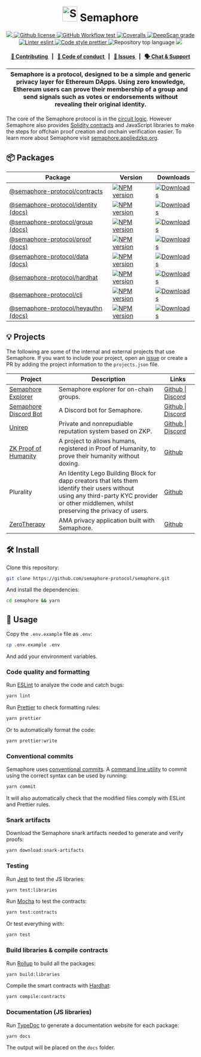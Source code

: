 <p align="center">
    <h1 align="center">
      <picture>
        <source media="(prefers-color-scheme: dark)" srcset="https://github.com/semaphore-protocol/website/blob/main/static/img/semaphore-icon-dark.svg">
        <source media="(prefers-color-scheme: light)" srcset="https://github.com/semaphore-protocol/website/blob/main/static/img/semaphore-icon.svg">
        <img width="40" alt="Semaphore icon." src="https://github.com/semaphore-protocol/website/blob/main/static/img/semaphore-icon.svg">
      </picture>
      Semaphore
    </h1>
</p>

<p align="center">
    <a href="https://github.com/semaphore-protocol" target="_blank">
        <img src="https://img.shields.io/badge/project-Semaphore-blue.svg?style=flat-square">
    </a>
    <a href="/LICENSE">
        <img alt="Github license" src="https://img.shields.io/github/license/semaphore-protocol/semaphore.svg?style=flat-square">
    </a>
    <a href="https://github.com/semaphore-protocol/semaphore/actions?query=workflow%3Aproduction">
        <img alt="GitHub Workflow test" src="https://img.shields.io/github/actions/workflow/status/semaphore-protocol/semaphore/production.yml?branch=main&label=test&style=flat-square&logo=github">
    </a>
    <a href="https://coveralls.io/github/semaphore-protocol/semaphore">
        <img alt="Coveralls" src="https://img.shields.io/coveralls/github/semaphore-protocol/semaphore?style=flat-square&logo=coveralls">
    </a>
    <a href="https://deepscan.io/dashboard#view=project&tid=16502&pid=22324&bid=657461">
        <img src="https://deepscan.io/api/teams/16502/projects/22324/branches/657461/badge/grade.svg" alt="DeepScan grade">
    </a>
    <a href="https://eslint.org/">
        <img alt="Linter eslint" src="https://img.shields.io/badge/linter-eslint-8080f2?style=flat-square&logo=eslint">
    </a>
    <a href="https://prettier.io/">
        <img alt="Code style prettier" src="https://img.shields.io/badge/code%20style-prettier-f8bc45?style=flat-square&logo=prettier">
    </a>
    <img alt="Repository top language" src="https://img.shields.io/github/languages/top/semaphore-protocol/semaphore?style=flat-square">
    <a href="https://www.gitpoap.io/gh/semaphore-protocol/semaphore" target="_blank">
        <img src="https://public-api.gitpoap.io/v1/repo/semaphore-protocol/semaphore/badge">
    </a>

</p>

<div align="center">
    <h4>
        <a href="/CONTRIBUTING.md">
            👥 Contributing
        </a>
        <span>&nbsp;&nbsp;|&nbsp;&nbsp;</span>
        <a href="/CODE_OF_CONDUCT.md">
            🤝 Code of conduct
        </a>
        <span>&nbsp;&nbsp;|&nbsp;&nbsp;</span>
        <a href="https://github.com/semaphore-protocol/semaphore/contribute">
            🔎 Issues
        </a>
        <span>&nbsp;&nbsp;|&nbsp;&nbsp;</span>
        <a href="https://semaphore.appliedzkp.org/discord">
            🗣️ Chat &amp; Support
        </a>
    </h4>
</div>

| Semaphore is a protocol, designed to be a simple and generic privacy layer for Ethereum DApps. Using zero knowledge, Ethereum users can prove their membership of a group and send signals such as votes or endorsements without revealing their original identity. |
| ------------------------------------------------------------------------------------------------------------------------------------------------------------------------------------------------------------------------------------------------------------------- |

The core of the Semaphore protocol is in the [circuit logic](/packages/circuits/scheme.png). However Semaphore also provides [Solidity contracts](/packages/contracts) and JavaScript libraries to make the steps for offchain proof creation and onchain verification easier. To learn more about Semaphore visit [semaphore.appliedzkp.org](https://semaphore.appliedzkp.org).

## 📦 Packages

<table>
    <th>Package</th>
    <th>Version</th>
    <th>Downloads</th>
    <tbody>
        <tr>
            <td>
                <a href="/packages/contracts">
                    @semaphore-protocol/contracts
                </a>
            </td>
            <td>
                <!-- NPM version -->
                <a href="https://npmjs.org/package/@semaphore-protocol/contracts">
                    <img src="https://img.shields.io/npm/v/@semaphore-protocol/contracts.svg?style=flat-square" alt="NPM version" />
                </a>
            </td>
            <td>
                <!-- Downloads -->
                <a href="https://npmjs.org/package/@semaphore-protocol/contracts">
                    <img src="https://img.shields.io/npm/dm/@semaphore-protocol/contracts.svg?style=flat-square" alt="Downloads" />
                </a>
            </td>
        </tr>
        <tr>
            <td>
                <a href="/packages/identity">
                    @semaphore-protocol/identity
                </a>
                <a href="https://js.semaphore.appliedzkp.org/identity">
                    (docs)
                </a>
            </td>
            <td>
                <!-- NPM version -->
                <a href="https://npmjs.org/package/@semaphore-protocol/identity">
                    <img src="https://img.shields.io/npm/v/@semaphore-protocol/identity.svg?style=flat-square" alt="NPM version" />
                </a>
            </td>
            <td>
                <!-- Downloads -->
                <a href="https://npmjs.org/package/@semaphore-protocol/identity">
                    <img src="https://img.shields.io/npm/dm/@semaphore-protocol/identity.svg?style=flat-square" alt="Downloads" />
                </a>
            </td>
        </tr>
        <tr>
            <td>
                <a href="/packages/group">
                    @semaphore-protocol/group
                </a>
                <a href="https://js.semaphore.appliedzkp.org/group">
                    (docs)
                </a>
            </td>
            <td>
                <!-- NPM version -->
                <a href="https://npmjs.org/package/@semaphore-protocol/group">
                    <img src="https://img.shields.io/npm/v/@semaphore-protocol/group.svg?style=flat-square" alt="NPM version" />
                </a>
            </td>
            <td>
                <!-- Downloads -->
                <a href="https://npmjs.org/package/@semaphore-protocol/group">
                    <img src="https://img.shields.io/npm/dm/@semaphore-protocol/group.svg?style=flat-square" alt="Downloads" />
                </a>
            </td>
        </tr>
        <tr>
            <td>
                <a href="/packages/proof">
                    @semaphore-protocol/proof
                </a>
                <a href="https://js.semaphore.appliedzkp.org/proof">
                    (docs)
                </a>
            </td>
            <td>
                <!-- NPM version -->
                <a href="https://npmjs.org/package/@semaphore-protocol/proof">
                    <img src="https://img.shields.io/npm/v/@semaphore-protocol/proof.svg?style=flat-square" alt="NPM version" />
                </a>
            </td>
            <td>
                <!-- Downloads -->
                <a href="https://npmjs.org/package/@semaphore-protocol/proof">
                    <img src="https://img.shields.io/npm/dm/@semaphore-protocol/proof.svg?style=flat-square" alt="Downloads" />
                </a>
            </td>
        </tr>
        <tr>
            <td>
                <a href="/packages/data">
                    @semaphore-protocol/data
                </a>
                <a href="https://js.semaphore.appliedzkp.org/data">
                    (docs)
                </a>
            </td>
            <td>
                <!-- NPM version -->
                <a href="https://npmjs.org/package/@semaphore-protocol/data">
                    <img src="https://img.shields.io/npm/v/@semaphore-protocol/data.svg?style=flat-square" alt="NPM version" />
                </a>
            </td>
            <td>
                <!-- Downloads -->
                <a href="https://npmjs.org/package/@semaphore-protocol/data">
                    <img src="https://img.shields.io/npm/dm/@semaphore-protocol/data.svg?style=flat-square" alt="Downloads" />
                </a>
            </td>
        </tr>
        <tr>
            <td>
                <a href="/packages/hardhat">
                    @semaphore-protocol/hardhat
                </a>
            </td>
            <td>
                <!-- NPM version -->
                <a href="https://npmjs.org/package/@semaphore-protocol/hardhat">
                    <img src="https://img.shields.io/npm/v/@semaphore-protocol/hardhat.svg?style=flat-square" alt="NPM version" />
                </a>
            </td>
            <td>
                <!-- Downloads -->
                <a href="https://npmjs.org/package/@semaphore-protocol/hardhat">
                    <img src="https://img.shields.io/npm/dm/@semaphore-protocol/hardhat.svg?style=flat-square" alt="Downloads" />
                </a>
            </td>
        </tr>
        <tr>
            <td>
                <a href="/packages/cli">
                    @semaphore-protocol/cli
                </a>
            </td>
            <td>
                <!-- NPM version -->
                <a href="https://npmjs.org/package/@semaphore-protocol/cli">
                    <img src="https://img.shields.io/npm/v/@semaphore-protocol/cli.svg?style=flat-square" alt="NPM version" />
                </a>
            </td>
            <td>
                <!-- Downloads -->
                <a href="https://npmjs.org/package/@semaphore-protocol/cli">
                    <img src="https://img.shields.io/npm/dm/@semaphore-protocol/cli.svg?style=flat-square" alt="Downloads" />
                </a>
            </td>
        </tr>
        <tr>
            <td>
                <a href="/packages/heyauthn">
                    @semaphore-protocol/heyauthn
                </a>
                <a href="https://js.semaphore.appliedzkp.org/heyauthn">
                    (docs)
                </a>
            </td>
            <td>
                <!-- NPM version -->
                <a href="https://npmjs.org/package/@semaphore-protocol/heyauthn">
                    <img src="https://img.shields.io/npm/v/@semaphore-protocol/heyauthn.svg?style=flat-square" alt="NPM version" />
                </a>
            </td>
            <td>
                <!-- Downloads -->
                <a href="https://npmjs.org/package/@semaphore-protocol/heyauthn">
                    <img src="https://img.shields.io/npm/dm/@semaphore-protocol/heyauthn.svg?style=flat-square" alt="Downloads" />
                </a>
            </td>
        </tr>
    <tbody>
</table>

## 💡 Projects

The following are some of the internal and external projects that use Semaphore. If you want to include your project, open an [issue](https://github.com/semaphore-protocol/semaphore/issues/new?assignees=&labels=documentation++%F0%9F%93%96&template=----project.md&title=) or create a PR by adding the project information to the `projects.json` file.

<table>
    <th>Project</th>
    <th>Description</th>
    <th>Links</th>
    <tbody>
        <tr>
            <td>
                <a href="https://explorer.semaphore.appliedzkp.org">
                    Semaphore Explorer
                </a>
            </td>
            <td>
                Semaphore explorer for on-chain groups.
            </td>
            <td>    
                <a href="https://github.com/semaphore-protocol/explorer">
                    Github
                </a>|
                <a href="https://semaphore.appliedzkp.org/discord">
                    Discord
                </a>
            </td>
        </tr>
        <tr>
            <td>
                <a href="https://discord.com/api/oauth2/authorize?client_id=1082429985496772628&permissions=1024&scope=bot">
                    Semaphore Discord Bot
                </a>
            </td>
            <td>
                A Discord bot for Semaphore.
            </td>
            <td>    
                <a href="https://github.com/semaphore-protocol/discord-bot">
                    Github
                </a>|
                <a href="https://semaphore.appliedzkp.org/discord">
                    Discord
                </a>
            </td>
        </tr>
        <tr>
            <td>
                <a href="https://developer.unirep.io">
                    Unirep
                </a>
            </td>
            <td>
                Private and nonrepudiable reputation system based on ZKP.
            </td>
            <td>    
                <a href="https://github.com/Unirep">
                    Github
                </a>|
                <a href="https://discord.gg/VzMMDJmYc5">
                    Discord
                </a>
            </td>
        </tr>
        <tr>
            <td>
                <a href="https://zk-proof-of-humanity.vercel.app">
                    ZK Proof of Humanity
                </a>
            </td>
            <td>
                A project to allows humans, registered in Proof of Humanity, to prove their humanity without doxing.
            </td>
            <td>    
                <a href="https://github.com/elmol/zk-proof-of-humanity">
                    Github
                </a>
            </td>
        </tr>
        <tr>
            <td>
                Plurality
            </td>
            <td>
                An Identity Lego Building Block for dapp creators that lets them identify their users without</br> using any third-party KYC provider or other middlemen, whilst preserving the privacy of users.
            </td>
            <td>    
                <a href="https://github.com/Web3-Plurality">
                    Github
                </a>
            </td>
        </tr>
        <tr>
            <td>
                <a href="https://zerotherapy.vercel.app">
                    ZeroTherapy
                </a>
            </td>
            <td>
                AMA privacy application built with Semaphore.
            </td>
            <td>    
                <a href="https://github.com/Pushpit07/ZeroTherapy">
                    Github
                </a>
            </td>
        </tr>
    <tbody>
</table>

## 🛠 Install

Clone this repository:

```bash
git clone https://github.com/semaphore-protocol/semaphore.git
```

And install the dependencies:

```bash
cd semaphore && yarn
```

## 📜 Usage

Copy the `.env.example` file as `.env`:

```bash
cp .env.example .env
```

And add your environment variables.

### Code quality and formatting

Run [ESLint](https://eslint.org/) to analyze the code and catch bugs:

```bash
yarn lint
```

Run [Prettier](https://prettier.io/) to check formatting rules:

```bash
yarn prettier
```

Or to automatically format the code:

```bash
yarn prettier:write
```

### Conventional commits

Semaphore uses [conventional commits](https://www.conventionalcommits.org/en/v1.0.0/). A [command line utility](https://github.com/commitizen/cz-cli) to commit using the correct syntax can be used by running:

```bash
yarn commit
```

It will also automatically check that the modified files comply with ESLint and Prettier rules.

### Snark artifacts

Download the Semaphore snark artifacts needed to generate and verify proofs:

```bash
yarn download:snark-artifacts
```

### Testing

Run [Jest](https://jestjs.io/) to test the JS libraries:

```bash
yarn test:libraries
```

Run [Mocha](https://mochajs.org/) to test the contracts:

```bash
yarn test:contracts
```

Or test everything with:

```bash
yarn test
```

### Build libraries & compile contracts

Run [Rollup](https://www.rollupjs.org) to build all the packages:

```bash
yarn build:libraries
```

Compile the smart contracts with [Hardhat](https://hardhat.org/):

```bash
yarn compile:contracts
```

### Documentation (JS libraries)

Run [TypeDoc](https://typedoc.org/) to generate a documentation website for each package:

```bash
yarn docs
```

The output will be placed on the `docs` folder.
